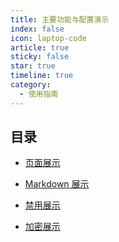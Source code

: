 ```yaml
---
title: 主要功能与配置演示
index: false
icon: laptop-code
article: true
sticky: false
star: true
timeline: true
category:
  - 使用指南
---
```


## 目录

- [页面展示](page.md)

- [Markdown 展示](markdown.md)

- [禁用展示](disable.md)

- [加密展示](encrypt.md)

